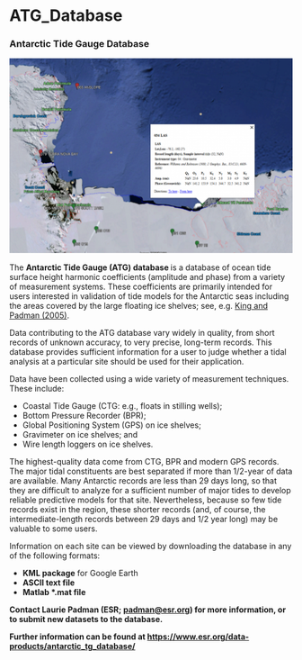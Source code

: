 # ATG_Database
<h3>Antarctic Tide Gauge Database</h3>

<img src="ross_las-1024x702.png">

The <b>Antarctic Tide Gauge (ATG) database </b>is a database of ocean tide surface height harmonic coefficients (amplitude and phase) from a variety of measurement systems. These coefficients are primarily intended for users interested in validation of tide models for the Antarctic seas including the areas covered by the large floating ice shelves; see, e.g. <a href="https://agupubs.onlinelibrary.wiley.com/doi/full/10.1029/2005GL023901">King and Padman (2005)</a>.

Data contributing to the ATG database vary widely in quality, from short records of unknown accuracy, to very precise, long-term records. This database provides sufficient information for a user to judge whether a tidal analysis at a particular site should be used for their application.


Data have been collected using a wide variety of measurement techniques. These include:
<ul>
  <li>Coastal Tide Gauge (CTG: e.g., floats in stilling wells);</li>
    <li>Bottom Pressure Recorder (BPR);</li>
    <li>Global Positioning System (GPS) on ice shelves;</li>
    <li>Gravimeter on ice shelves; and</li>
    <li>Wire length loggers on ice shelves.</li>
  </ul>

The highest-quality data come from CTG, BPR and modern GPS records. The major tidal constituents are best separated if more than 1/2-year of data are available. Many Antarctic records are less than 29 days long, so that they are difficult to analyze for a sufficient number of major tides to develop reliable predictive models for that site. Nevertheless, because so few tide records exist in the region, these shorter records (and, of course, the intermediate-length records between 29 days and 1/2 year long) may be valuable to some users.

Information on each site can be viewed by downloading the database in any of the following formats:
<ul>
  <li> <b>KML package</b> for Google Earth</li>
  <li> <b>ASCII text file </b></li>
  <li> <b>Matlab *.mat file </li>
</ul>

Contact Laurie Padman (ESR; padman@esr.org) for more information, or to submit new datasets to the database.

Further information can be found at 
https://www.esr.org/data-products/antarctic_tg_database/
